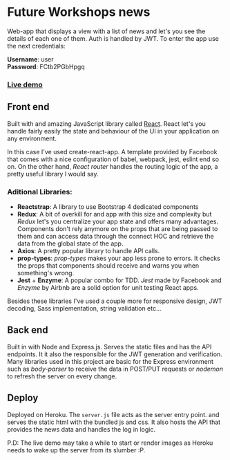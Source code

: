 # Future Workshops news

Web-app that displays a view with a list of news and let's you see the details of each one of them. Auth is handled by JWT. To enter the app use the next credentials:

**Username**: user <br>
**Password**: FCtb2PGbHpgq

### [Live demo](https://fw-news.herokuapp.com/)

## **Front end**

Built with and amazing JavaScript library called [React](https://reactjs.org/). React let's you handle fairly easily the state and behaviour of the UI in your application on any environment.

In this case I've used create-react-app. A template provided by Facebook that comes with a nice configuration of babel, webpack, jest, eslint end so on. On the other hand, _React router_ handles the routing logic of the app, a pretty useful library I would say.

### Aditional Libraries:

* **Reactstrap**: A library to use Bootstrap 4 dedicated components
* **Redux**: A bit of overkill for and app with this size and complexity but _Redux_ let's you centralize your app state and offers many advantages. Components don't rely anymore on the props that are being passed to them and can access data through the connect HOC and retrieve the data from the global state of the app.
* **Axios**: A pretty popular library to handle API calls.
* **prop-types**: _prop-types_ makes your app less prone to errors. It checks the props that components should receive and warns you when something's wrong.
* **Jest** + **Enzyme**: A popular combo for TDD. _Jest_ made by Facebook and _Enzyme_ by Airbnb are a solid option for unit testing React apps.

Besides these libraries I've used a couple more for responsive design, JWT decoding, Sass implementation, string validation etc...

## **Back end**

Built in with Node and Express.js. Serves the static files and has the API endpoints. It it also the responsible for the JWT generation and verification. Many libraries used in this project are basic for the Express environment such as _body-parser_ to receive the data in POST/PUT requests or _nodemon_ to refresh the server on every change.

## **Deploy**

Deployed on Heroku. The `server.js` file acts as the server entry point. and serves the static html with the bundled js and css. It also hosts the API that provides the news data and handles the log in logic.

P.D: The live demo may take a while to start or render images as Heroku needs to wake up the server from its slumber :P.
